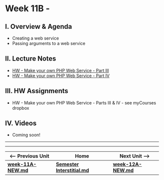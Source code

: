 # Week 11B - 

## I. Overview & Agenda

- Creating a web service
- Passing arguments to a web service

## II. Lecture Notes

- [HW - Make your own PHP Web Service - Part III](https://github.com/tonethar/IGME-330-Master/blob/master/notes/HW-php-web-service-3.md)
- [HW - Make your own PHP Web Service - Part IV](https://github.com/tonethar/IGME-330-Master/blob/master/notes/HW-php-web-service-4.md)

## III. HW Assignments
- HW - Make your own PHP Web Service - Parts III & IV - see myCourses dropbox

## IV. Videos
- Coming soon!

<hr><hr>

| <-- Previous Unit | Home | Next Unit -->
| --- | --- | --- 
| [**week-11A-NEW.md**](week-11A-NEW.md)    |  [**Semester Interstitial.md**](interstitial.md) | [**week-12A-NEW.md**](week-12A-NEW.md)
